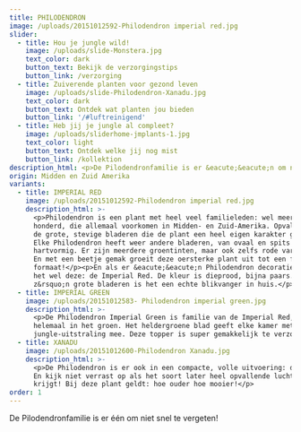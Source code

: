 ```yaml
---
title: PHILODENDRON
image: /uploads/20151012592-Philodendron imperial red.jpg
slider:
  - title: Hou je jungle wild!
    image: /uploads/slide-Monstera.jpg
    text_color: dark
    button_text: Bekijk de verzorgingstips
    button_link: /verzorging
  - title: Zuiverende planten voor gezond leven
    image: /uploads/slide-Philodendron-Xanadu.jpg
    text_color: dark
    button_text: Ontdek wat planten jou bieden
    button_link: '/#luftreinigend'
  - title: Heb jij je jungle al compleet?
    image: /uploads/sliderhome-jmplants-1.jpg
    text_color: light
    button_text: Ontdek welke jij nog mist
    button_link: /kollektion
description_html: <p>De Pilodendronfamilie is er &eacute;&eacute;n om niet snel te vergeten!</p>
origin: Midden en Zuid Amerika
variants:
  - title: IMPERIAL RED
    image: /uploads/20151012592-Philodendron imperial red.jpg
    description_html: >-
      <p>Philodendron is een plant met heel veel familieleden: wel meer dan
      honderd, die allemaal voorkomen in Midden- en Zuid-Amerika. Opvallend zijn
      de grote, stevige bladeren die de plant een heel eigen karakter geven.
      Elke Philodendron heeft weer andere bladeren, van ovaal en spits tot
      hartvormig. Er zijn meerdere groentinten, maar ook zelfs rode varianten.
      En met een beetje gemak groeit deze oersterke plant uit tot een flink
      formaat!</p><p>En als er &eacute;&eacute;n Philodendron decoratief is, is
      het wel deze: de Imperial Red. De kleur is dieprood, bijna paars. Met
      z&rsquo;n grote bladeren is het een echte blikvanger in huis.</p>
  - title: IMPERIAL GREEN
    image: /uploads/20151012583- Philodendron imperial green.jpg
    description_html: >-
      <p>De Philodendron Imperial Green is familie van de Imperial Red, maar dan
      helemaal in het groen. Het heldergroene blad geeft elke kamer meteen een
      jungle-uitstraling mee. Deze topper is super gemakkelijk te verzorgen.</p>
  - title: XANADU
    image: /uploads/20151012600-Philodendron Xanadu.jpg
    description_html: >-
      <p>De Philodendron is er ook in een compacte, volle uitvoering: de Xanadu.
      En kijk niet verrast op als het soort later heel opvallende luchtwortels
      krijgt! Bij deze plant geldt: hoe ouder hoe mooier!</p>
order: 1
---
```



De Pilodendronfamilie is er één om niet snel te vergeten!